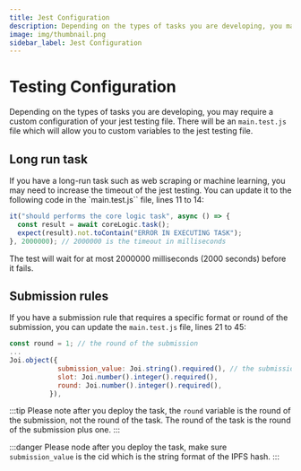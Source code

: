 ```yaml
---
title: Jest Configuration
description: Depending on the types of tasks you are developing, you may require custom configuration of your jest testing file.
image: img/thumbnail.png
sidebar_label: Jest Configuration
---
```


# Testing Configuration

Depending on the types of tasks you are developing, you may require a custom configuration of your jest testing file. There will be an `main.test.js` file which will allow you to custom variables to the jest testing file.

## Long run task

If you have a long-run task such as web scraping or machine learning, you may need to increase the timeout of the jest testing. You can update it to the following code in the `main.test.js`` file, lines 11 to 14:

```js
it("should performs the core logic task", async () => {
  const result = await coreLogic.task();
  expect(result).not.toContain("ERROR IN EXECUTING TASK");
}, 2000000); // 2000000 is the timeout in milliseconds
```

The test will wait for at most 2000000 milliseconds (2000 seconds) before it fails.

## Submission rules

If you have a submission rule that requires a specific format or round of the submission, you can update the `main.test.js` file, lines 21 to 45:

```js
const round = 1; // the round of the submission
...
Joi.object({
            submission_value: Joi.string().required(), // the submission value format rules
            slot: Joi.number().integer().required(),
            round: Joi.number().integer().required(),
          }),
```

:::tip
Please note after you deploy the task, the `round` variable is the round of the submission, not the round of the task. The round of the task is the round of the submission plus one.
:::

:::danger
Please node after you deploy the task, make sure `submission_value` is the cid which is the string format of the IPFS hash.
:::
